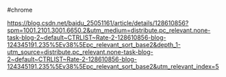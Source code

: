 #chrome

https://blog.csdn.net/baidu_25051161/article/details/128610856?spm=1001.2101.3001.6650.2&utm_medium=distribute.pc_relevant.none-task-blog-2~default~CTRLIST~Rate-2-128610856-blog-124345191.235%5Ev38%5Epc_relevant_sort_base2&depth_1-utm_source=distribute.pc_relevant.none-task-blog-2~default~CTRLIST~Rate-2-128610856-blog-124345191.235%5Ev38%5Epc_relevant_sort_base2&utm_relevant_index=5
